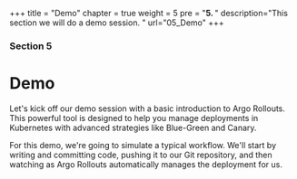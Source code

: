 +++
title = "Demo"
chapter = true
weight = 5
pre = "<b>5. </b>"
description="This section we will do a demo session. "
url="05_Demo"
+++

### Section 5

# Demo

Let's kick off our demo session with a basic introduction to Argo Rollouts. This powerful tool is designed to help you manage deployments in Kubernetes with advanced strategies like Blue-Green and Canary.

For this demo, we're going to simulate a typical workflow. We'll start by writing and committing code, pushing it to our Git repository, and then watching as Argo Rollouts automatically manages the deployment for us.